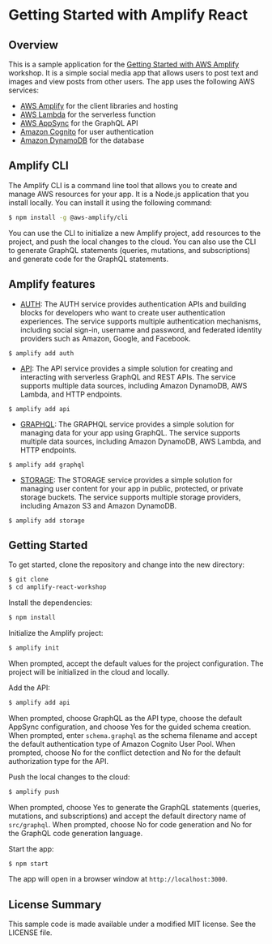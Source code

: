 # Getting Started with Amplify React
## Overview
This is a sample application for the [Getting Started with AWS Amplify](https://amzn.to/2LWaE0q) workshop. It is a simple social media app that allows users to post text and images and view posts from other users. The app uses the following AWS services:
* [AWS Amplify](https://aws.amazon.com/amplify/) for the client libraries and hosting
* [AWS Lambda](https://aws.amazon.com/lambda/) for the serverless function
* [AWS AppSync](https://aws.amazon.com/appsync/) for the GraphQL API
* [Amazon Cognito](https://aws.amazon.com/cognito/) for user authentication
* [Amazon DynamoDB](https://aws.amazon.com/dynamodb/) for the database

## Amplify CLI
The Amplify CLI is a command line tool that allows you to create and manage AWS resources for your app. It is a Node.js application that you install locally. You can install it using the following command:
```bash
$ npm install -g @aws-amplify/cli
```
You can use the CLI to initialize a new Amplify project, add resources to the project, and push the local changes to the cloud. You can also use the CLI to generate GraphQL statements (queries, mutations, and subscriptions) and generate code for the GraphQL statements.

## Amplify features
* [AUTH](https://aws-amplify.github.io/docs/js/authentication): The AUTH service provides authentication APIs and building blocks for developers who want to create user authentication experiences. The service supports multiple authentication mechanisms, including social sign-in, username and password, and federated identity providers such as Amazon, Google, and Facebook.
```
$ amplify add auth
```

* [API](https://aws-amplify.github.io/docs/js/api): The API service provides a simple solution for creating and interacting with serverless GraphQL and REST APIs. The service supports multiple data sources, including Amazon DynamoDB, AWS Lambda, and HTTP endpoints.
```
$ amplify add api
```
* [GRAPHQL](https://aws-amplify.github.io/docs/js/graphql): The GRAPHQL service provides a simple solution for managing data for your app using GraphQL. The service supports multiple data sources, including Amazon DynamoDB, AWS Lambda, and HTTP endpoints.
```
$ amplify add graphql
```
* [STORAGE](https://aws-amplify.github.io/docs/js/storage): The STORAGE service provides a simple solution for managing user content for your app in public, protected, or private storage buckets. The service supports multiple storage providers, including Amazon S3 and Amazon DynamoDB.
```
$ amplify add storage
```

## Getting Started
To get started, clone the repository and change into the new directory:
```bash
$ git clone
$ cd amplify-react-workshop
```
Install the dependencies:
```bash
$ npm install
```
Initialize the Amplify project:
```bash
$ amplify init
```
When prompted, accept the default values for the project configuration. The project will be initialized in the cloud and locally.

Add the API:
```bash
$ amplify add api
```
When prompted, choose GraphQL as the API type, choose the default AppSync configuration, and choose Yes for the guided schema creation. When prompted, enter `schema.graphql` as the schema filename and accept the default authentication type of Amazon Cognito User Pool. When prompted, choose No for the conflict detection and No for the default authorization type for the API.

Push the local changes to the cloud:
```bash
$ amplify push
```
When prompted, choose Yes to generate the GraphQL statements (queries, mutations, and subscriptions) and accept the default directory name of `src/graphql`. When prompted, choose No for code generation and No for the GraphQL code generation language.

Start the app:
```bash
$ npm start
```
The app will open in a browser window at `http://localhost:3000`.

## License Summary
This sample code is made available under a modified MIT license. See the LICENSE file.
```

